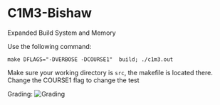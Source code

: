# C1M3-Bishaw

Expanded Build System and Memory

Use the following command:
```
make DFLAGS="-DVERBOSE -DCOURSE1"  build; ./c1m3.out
```

Make sure your working directory is `src`, the makefile is located there.
Change the COURSE1 flag to change the test

Grading:
![Grading](./grading.gif)